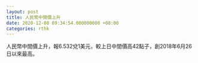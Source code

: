 ```yaml
---
layout: post
title: 人民幣中間價上升
date: 2020-12-08 09:34:54.000000000 +08:00
categories: rthk
---
```


人民幣中間價上升，報6.532兌1美元，較上日中間價高42點子，創2018年6月26日以來最高。
